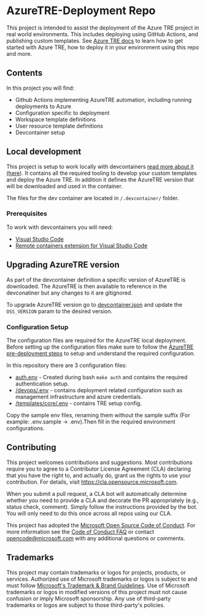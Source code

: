 # AzureTRE-Deployment Repo

This project is intended to assist the deployment of the Azure TRE project in real world environments. This includes deploying using GitHub Actions, and publishing custom templates. See [Azure TRE docs](https://microsoft.github.io/AzureTRE/) to learn how to get started with Azure TRE, how to deploy it in your environment using this repo and more.

## Contents

In this project you will find:

- Github Actions implementing AzureTRE automation, including running deployments to Azure
- Configuration specific to deployment
- Workspace template definitions
- User resource template definitions
- Devcontainer setup

## Local development

This project is setup to work locally with devcontainers [read more about it (here](https://code.visualstudio.com/docs/remote/containers)). It contains all the required tooling to develop your custom templates and deploy the Azure TRE. In addition it defines the AzureTRE version that will be downloaded and used in the container.

The files for the dev container are located in `/.devcontainer/` folder.

### Prerequisites

To work with devcontainers you will need:

- [Visual Studio Code](https://code.visualstudio.com)
- [Remote containers extension for Visual Studio Code](https://marketplace.visualstudio.com/items?itemName=ms-vscode-remote.remote-containers)

## Upgrading AzureTRE version

As part of the devcontainer definition a specific version of AzureTRE is downloaded. The AzureTRE is then available to reference in the devconatiner but any changes to it are gitignored.

To upgrade AzureTRE version go to [devcontainer.json](.devcontainer/devcontainer.json) and update the `OSS_VERSION` param to the desired version.

### Configuration Setup

The configuration files are required for the AzureTRE local deployment. Before setting up the configuration files make sure to follow the [AzureTRE pre-deployment steps](https://microsoft.github.io/AzureTRE/tre-admins/setup-instructions/pre-deployment-steps/) to setup and understand the required configuration.

 In this repository there are 3 configuration files:

- [auth.env](/devops/auth.env.sample) - Created during bash `make auth` and contains the required authentication setup.
- [/devops/.env](/devops/.env.sample) - contains deployment related configuration such as management infrastructure and azure credentials.
- [/templates/core/.env](/devops/.env.sample) - contains TRE setup config.

Copy the sample env files, renaming them without the sample suffix (For example: .env.sample -> .env).Then fill in the required environment configurations.

## Contributing

This project welcomes contributions and suggestions.  Most contributions require you to agree to a
Contributor License Agreement (CLA) declaring that you have the right to, and actually do, grant us
the rights to use your contribution. For details, visit <https://cla.opensource.microsoft.com>.

When you submit a pull request, a CLA bot will automatically determine whether you need to provide
a CLA and decorate the PR appropriately (e.g., status check, comment). Simply follow the instructions
provided by the bot. You will only need to do this once across all repos using our CLA.

This project has adopted the [Microsoft Open Source Code of Conduct](https://opensource.microsoft.com/codeofconduct/).
For more information see the [Code of Conduct FAQ](https://opensource.microsoft.com/codeofconduct/faq/) or
contact [opencode@microsoft.com](mailto:opencode@microsoft.com) with any additional questions or comments.

## Trademarks

This project may contain trademarks or logos for projects, products, or services. Authorized use of Microsoft
trademarks or logos is subject to and must follow
[Microsoft's Trademark & Brand Guidelines](https://www.microsoft.com/en-us/legal/intellectualproperty/trademarks/usage/general).
Use of Microsoft trademarks or logos in modified versions of this project must not cause confusion or imply Microsoft sponsorship.
Any use of third-party trademarks or logos are subject to those third-party's policies.
